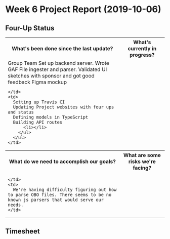 # Week 6 Project Report (2019-10-06)

## Four-Up Status

<table>
  <tr>
    <th>What's been done since the last update?</th>
    <th>What's currently in progress?</th>
  </tr>
  <tr>
    <td>
    Group Team 
      Set up backend server.
      Wrote GAF File ingester and parser.
      Validated UI sketches with sponsor and got good feedback
      Figma mockup
      
    </td>
    <td>
      Setting up Travis CI
      Updating Project websites with four ups and status
      Defining models in TypeScript
      Building API routes 
          <li></li>
        </ul>
      </ul>
    </td>
  </tr>
  <tr>
    <th>What do we need to accomplish our goals?</th>
    <th>What are some risks we're facing?</th>
  </tr>
  <tr>
    <td>
      
    </td>
    <td>
      We're having difficulty figuring out how to parse OBO files. There seems to be no known js parsers that would serve our needs.
    </td>
  </tr>
</table>

## Timesheet
